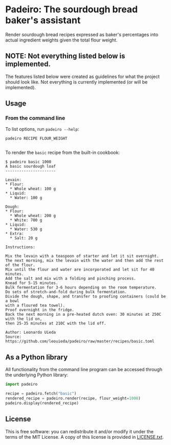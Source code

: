 # Padeiro: The sourdough bread baker's assistant

Render sourdough bread recipes expressed as baker's percentages into actual
ingredient weights given the total flour weight.

## NOTE: Not everything listed below is implemented.

The features listed below were created as guidelines for what the project
should look like. Not everything is currently implemented (or will be 
implemented).

## Usage

### From the command line

To list options, run `padeiro --help`:

```
padeiro RECIPE FLOUR_WEIGHT


```

To render the `basic` recipe from the built-in cookbook:

```
$ padeiro basic 1000
A basic sourdough loaf
----------------------

Levain:
* Flour:
  * Whole wheat: 100 g
* Liquid:
  * Water: 100 g
  
Dough:
* Flour:
  * Whole wheat: 200 g
  * White: 700 g
* Liquid:
  * Water: 530 g
* Extra:
  * Salt: 20 g
 
Instructions:

Mix the levain with a teaspoon of starter and let it sit overnight.
The next morning, mix the levain with the water and then add the rest of the flour.
Mix until the flour and water are incorporated and let sit for 40 minutes.
Add the salt and mix with a folding and pinching process.
Knead for 5-15 minutes.
Bulk fermentation for 3-6 hours depending on the room temperature.
Do sets of stretch-and-fold during bulk fermentation.
Divide the dough, shape, and transfer to proofing containers (could be a bowl 
with a floured tea towel).
Proof overnight in the fridge.
Back the next morning in a pre-heated dutch oven: 30 minutes at 250C with the lid on,
then 25-35 minutes at 210C with the lid off.

Author: Leonardo Uieda
Source: https://github.com/leouieda/padeiro/raw/master/recipes/basic.toml
```

## As a Python library

All functionality from the command line program can be accessed through
the underlying Python library:

```python
import padeiro

recipe = padeiro.fetch("basic")
rendered_recipe = padeiro.render(recipe, flour_weight=1000)
padeiro.display(rendered_recipe)
```

## License

This is free software: you can redistribute it and/or modify it under the terms of the 
MIT License. A copy of this license is provided in 
[LICENSE.txt](https://github.com/leouieda/padeiro/blob/master/LICENSE.txt).
